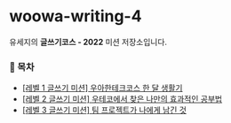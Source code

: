# woowa-writing-4

유세지의 **글쓰기코스 - 2022** 미션 저장소입니다.

### 📕 목차

- [[레벨 1 글쓰기 미션] 우아한테크코스 한 달 생활기](https://github.com/usageness/woowa-writing-4/blob/usageness/LEVEL_1.md)
- [[레벨 2 글쓰기 미션] 우테코에서 찾은 나만의 효과적인 공부법](https://github.com/usageness/woowa-writing-4/blob/usageness/LEVEL_2.md)
- [[레벨 3 글쓰기 미션] 팀 프로젝트가 나에게 남긴 것](https://github.com/usageness/woowa-writing-4/blob/usageness/LEVEL_3.md)

